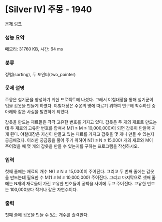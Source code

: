 # [Silver IV] 주몽 - 1940 

[문제 링크](https://www.acmicpc.net/problem/1940) 

### 성능 요약

메모리: 31760 KB, 시간: 64 ms

### 분류

정렬(sorting), 두 포인터(two_pointer)

### 문제 설명

<p>주몽은 철기군을 양성하기 위한 프로젝트에 나섰다. 그래서 야철대장을 통해 철기군이 입을 갑옷을 만들게 하였다. 야철대장은 주몽의 명에 따르기 위하여 연구에 착수하던 중 아래와 같은 사실을 발견하게 되었다.</p>

<p>갑옷을 만드는 재료들은 각각 고유한 번호를 가지고 있다. 갑옷은 두 개의 재료로 만드는데 두 재료의 고유한 번호를 합쳐서 M(1 ≤ M ≤ 10,000,000)이 되면 갑옷이 만들어 지게 된다. 야철대장은 자신이 만들고 있는 재료를 가지고 갑옷을 몇 개나 만들 수 있는지 궁금해졌다. 이러한 궁금증을 풀어 주기 위하여 N(1 ≤ N ≤ 15,000) 개의 재료와 M이 주어졌을 때 몇 개의 갑옷을 만들 수 있는지를 구하는 프로그램을 작성하시오.</p>

### 입력 

 <p>첫째 줄에는 재료의 개수 N(1 ≤ N ≤ 15,000)이 주어진다. 그리고 두 번째 줄에는 갑옷을 만드는데 필요한 수 M(1 ≤ M ≤ 10,000,000) 주어진다. 그리고 마지막으로 셋째 줄에는 N개의 재료들이 가진 고유한 번호들이 공백을 사이에 두고 주어진다. 고유한 번호는 100,000보다 작거나 같은 자연수이다.</p>

### 출력 

 <p>첫째 줄에 갑옷을 만들 수 있는 개수를 출력한다.</p>

